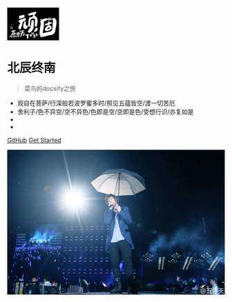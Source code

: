 ![logo](_media/images/logo.jpg)

# 北辰终南

> 菜鸟的docsify之旅

* 观自在菩萨/行深般若波罗蜜多时/照见五蕴皆空/渡一切苦厄
* 舍利子/色不异空/空不异色/色即是空/空即是色/受想行识/亦复如是
* 
* 

[GitHub](https://github.com/suiyidade/learngit)
[Get Started](README.md)


<!-- 背景图片 -->

![](_media/images/cov.jpg)

